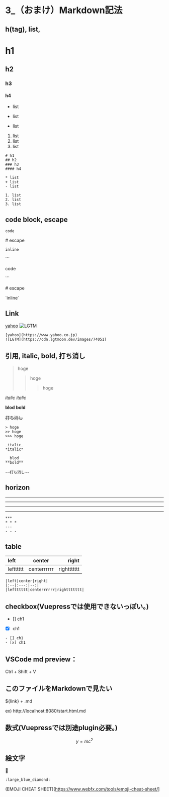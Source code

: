 # 3_（おまけ）Markdown記法

## h(tag), list, 
# h1
## h2
### h3
#### h4

* list
+ list
- list

1. list
2. list
3. list
```
# h1
## h2
### h3
#### h4

* list
+ list
- list

1. list
2. list
3. list
```
## code block, escape
```
code
```

\# escape

`inline`

\```

code

\```

\# escape

\`inline`

## Link
[yahoo](https://www.yahoo.co.jp)
![LGTM](https://cdn.lgtmoon.dev/images/74051)
```
[yahoo](https://www.yahoo.co.jp)
![LGTM](https://cdn.lgtmoon.dev/images/74051)
```
## 引用, italic, bold, 打ち消し
> hoge
>> hoge
>>> hoge

_italic_
*italic*

__blod__
**bold**

~~打ち消し~~

```
> hoge
>> hoge
>>> hoge

_italic_
*italic*

__blod__
**bold**

~~打ち消し~~
```

## horizon
***
* * *
---
- - - 

```
***
* * *
---
- - - 
```

## table
|left|center|right|
|:--|:---:|--:|
|leftttttt|centerrrrrr|righttttttt|

```
|left|center|right|
|:--|:---:|--:|
|leftttttt|centerrrrrr|righttttttt|
```

## checkbox(Vuepressでは使用できないっぽい。)
- [] ch1
- [x] ch1

```
- [] ch1
- [x] ch1
```

## VSCode md preview：
Ctrl + Shift + V

## このファイルをMarkdownで見たい
${link} + .md

ex)
http://localhost:8080/start.html.md

## 数式(Vuepressでは別途plugin必要。)
```math
y=mc^2
```

## 絵文字
:large_blue_diamond:
```
:large_blue_diamond:
```
(EMOJI CHEAT SHEET)[https://www.webfx.com/tools/emoji-cheat-sheet/]